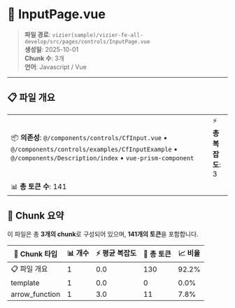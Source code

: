 # 📄 InputPage.vue

> **파일 경로**: `vizier(sample)/vizier-fe-all-develop/src/pages/controls/InputPage.vue`  
> **생성일**: 2025-10-01  
> **Chunk 수**: 3개  
> **언어**: Javascript / Vue
---


## 📋 파일 개요

| | |
|--|--|
| 📦 **의존성**: `@/components/controls/CfInput.vue` • `@/components/controls/examples/CfInputExample` • `@/components/Description/index` • `vue-prism-component` | ⚡ **총 복잡도**: 3 |
| 📊 **총 토큰 수**: 141 |  |






## 🧩 Chunk 요약

이 파일은 총 **3개의 chunk**로 구성되어 있으며, **141개의 토큰**을 포함합니다.

| 🧩 Chunk 타입 | 📊 개수 | ⚡ 평균 복잡도 | 📝 총 토큰 | 📈 비율 |
|---------------|--------|-------------|----------|--------|
| 📋 파일 개요 | 1 | 0.0 | 130 | 92.2% |
| template | 1 | 0.0 | 0 | 0.0% |
| arrow_function | 1 | 3.0 | 11 | 7.8% |

